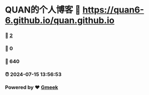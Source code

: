 # QUAN的个人博客 :link: https://quan6-6.github.io/quan.github.io 
### :page_facing_up: [2](https://quan6-6.github.io/quan.github.io/tag.html) 
### :speech_balloon: 0 
### :hibiscus: 640 
### :alarm_clock: 2024-07-15 13:56:53 
### Powered by :heart: [Gmeek](https://github.com/Meekdai/Gmeek)
